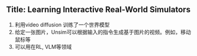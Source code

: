 ## Title: Learning Interactive Real-World Simulators
1. 利用video diffusion 训练了一个世界模型
2. 给定一张图片，Unsim可以根据输入的指令生成基于图片的视频。例如，移动鼠标等
3. 可以用在RL, VLM等领域